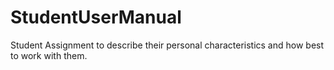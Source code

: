 # StudentUserManual
Student Assignment to describe their personal characteristics and how best to work with them. 
